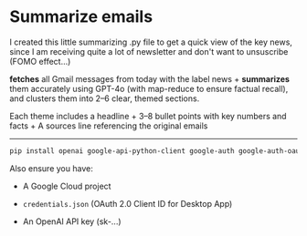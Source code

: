 # Summarize emails

I created this little summarizing .py file to get a quick view of the key news, since I am receiving quite a lot of newsletter and don't want to unsuscribe (FOMO effect...)

**fetches** all Gmail messages from today with the label news + **summarizes** them accurately using GPT-4o (with map-reduce to ensure factual recall), and clusters them into 2–6 clear, themed sections.

Each theme includes a headline + 3–8 bullet points with key numbers and facts + A sources line referencing the original emails

---

```bash
pip install openai google-api-python-client google-auth google-auth-oauthlib python-dotenv
```

Also ensure you have:

- A Google Cloud project

- `credentials.json` (OAuth 2.0 Client ID for Desktop App)

- An OpenAI API key (sk-...)